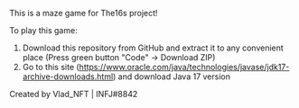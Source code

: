 This is a maze game for The16s project!

To play this game: 
1) Download this repository from GitHub and extract it to any convenient place (Press green button "Code" -> Download ZIP)
2) Go to this site (https://www.oracle.com/java/technologies/javase/jdk17-archive-downloads.html) and download Java 17 version 

Created by Vlad_NFT | INFJ#8842
